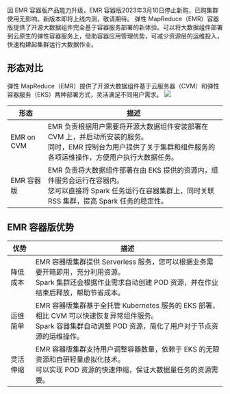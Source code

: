 <dx-alert infotype="explain" title="停止新购说明：">
因 EMR 容器版产品能力升级，EMR 容器版2023年3月10日停止新购，已购集群使用无影响。新版本即将上线内测，敬请期待。
</dx-alert>
弹性 MapReduce（EMR）容器版提供了开源大数据组件完全基于容器服务部署的新体验。可以将大数据组件部署到云原生的弹性容器服务上，借助容器应用管理优势，可减少资源层的运维投入，快速构建起集群运行大数据作业。

## 形态对比
弹性 MapReduce（EMR）提供了开源大数据组件基于云服务器（CVM）和弹性容器服务（EKS）两种部署方式，灵活满足不同用户需求。
![](https://qcloudimg.tencent-cloud.cn/raw/fedadd6591b7edabce3327ca442d59dc.png)

| 形态 | 描述 | 
|---------|---------|
| EMR on CVM<nobr>| EMR 负责根据用户需要将开源大数据组件安装部署在 CVM 上，并启动所安装的服务。<br>同时，EMR 控制台为用户提供了关于集群和组件服务的各项运维操作，方便用户执行大数据任务。| 
| EMR 容器版<nobr>| EMR 负责将大数据组件部署在由 EKS 提供的资源内，组件服务会运行在容器内。<br>您可以直接将 Spark 任务运行在容器集群上，同时关联 RSS 集群，提高 Spark 任务的稳定性。| 

## EMR 容器版优势

| 优势 | 描述 | 
|---------|---------|	
| 降低成本<nobr>| EMR 容器版集群提供 Serverless 服务，您可以根据业务需要开箱即用，充分利用资源。<br>Spark 集群还会根据作业需求自动创建 POD 资源，并在作业结束后释放，帮助节省成本。| 
| 运维简单	| EMR 容器版集群基于全托管 Kubernetes 服务的 EKS 部署，相比 CVM 可以快速恢复异常组件服务。<br>Spark 容器集群自动调整 POD 资源，简化了用户对于节点资源的运维操作。| 
| 灵活伸缩	| EMR 容器版集群支持用户调整容器数量，依赖于 EKS 的无限资源和自研轻量虚拟化技术。<br>可以实现 POD 资源的快速伸缩，保证大数据量任务的资源需要。| 





